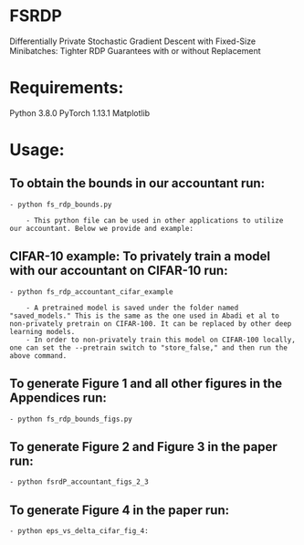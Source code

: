 # FSRDP
Differentially Private Stochastic Gradient Descent with Fixed-Size Minibatches: Tighter RDP Guarantees with or without Replacement
# Requirements:

Python 3.8.0
PyTorch 1.13.1
Matplotlib

# Usage:

## To obtain the bounds in our accountant run:

    - python fs_rdp_bounds.py

        - This python file can be used in other applications to utilize our accountant. Below we provide and example:

## CIFAR-10 example: To privately train a model with our accountant on CIFAR-10 run:

    - python fs_rdp_accountant_cifar_example

        - A pretrained model is saved under the folder named "saved_models." This is the same as the one used in Abadi et al to non-privately pretrain on CIFAR-100. It can be replaced by other deep learning models.
        - In order to non-privately train this model on CIFAR-100 locally, one can set the --pretrain switch to "store_false," and then run the above command.

## To generate Figure 1 and all other figures in the Appendices run:

    - python fs_rdp_bounds_figs.py

## To generate Figure 2 and Figure 3 in the paper run:

    - python fsrdP_accountant_figs_2_3

## To generate Figure 4 in the paper run:

    - python eps_vs_delta_cifar_fig_4:
